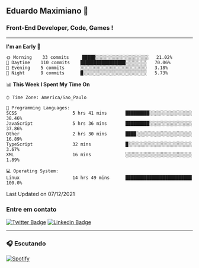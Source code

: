 ## Eduardo Maximiano 👋

### Front-End Developer, Code, Games !

---

<!--START_SECTION:waka-->
**I'm an Early 🐤** 

```text
🌞 Morning    33 commits     █████░░░░░░░░░░░░░░░░░░░░   21.02% 
🌆 Daytime    110 commits    █████████████████░░░░░░░░   70.06% 
🌃 Evening    5 commits      ░░░░░░░░░░░░░░░░░░░░░░░░░   3.18% 
🌙 Night      9 commits      █░░░░░░░░░░░░░░░░░░░░░░░░   5.73%

```


📊 **This Week I Spent My Time On** 

```text
⌚︎ Time Zone: America/Sao_Paulo

💬 Programming Languages: 
SCSS                     5 hrs 41 mins       █████████░░░░░░░░░░░░░░░░   38.46% 
JavaScript               5 hrs 36 mins       █████████░░░░░░░░░░░░░░░░   37.86% 
Other                    2 hrs 30 mins       ████░░░░░░░░░░░░░░░░░░░░░   16.89% 
TypeScript               32 mins             █░░░░░░░░░░░░░░░░░░░░░░░░   3.67% 
XML                      16 mins             ░░░░░░░░░░░░░░░░░░░░░░░░░   1.89%

💻 Operating System: 
Linux                    14 hrs 49 mins      █████████████████████████   100.0%

```


 Last Updated on 07/12/2021
<!--END_SECTION:waka-->

### Entre em contato

[![Twitter Badge](https://img.shields.io/badge/-@edmaxi-1ca0f1?style=flat-square&labelColor=1ca0f1&logo=twitter&logoColor=white&link=https://twitter.com/edmaxi)](https://twitter.com/edmaxi)
[![Linkedin Badge](https://img.shields.io/badge/-Eduardo_Maximiano-0077B5?style=flat-square&logo=Linkedin&logoColor=white&link=https://www.linkedin.com/in/maximiano-eduardo)](https://www.linkedin.com/in/maximiano-eduardo)

---

### 🎧 Escutando
[![Spotify](https://novatorem-sandy.vercel.app/api/spotify)](https://open.spotify.com/user/comgigo)
